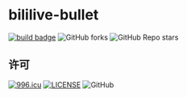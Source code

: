 # bililive-bullet

[![build badge](https://github.com/LJason77/bililive-bullet/actions/workflows/rust.yml/badge.svg?branch=master)](https://github.com/LJason77/bililive-bullet/actions/workflows/rust.yml)
![GitHub forks](https://img.shields.io/github/forks/LJason77/bililive-bullet?style=social)
![GitHub Repo stars](https://img.shields.io/github/stars/LJason77/bililive-bullet?style=social)

## 许可

[![996.icu](https://img.shields.io/badge/link-996.icu-red.svg)](https://996.icu)
[![LICENSE](https://img.shields.io/badge/license-Anti%20996-blue.svg)](https://github.com/996icu/996.ICU/blob/master/LICENSE)
![GitHub](https://img.shields.io/github/license/LJason77/bililive-bullet)
